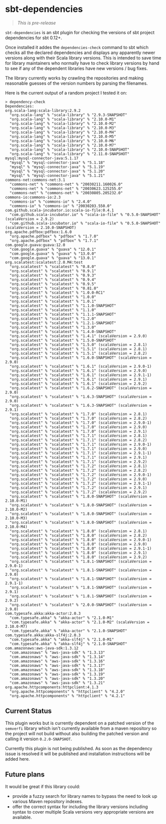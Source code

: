 sbt-dependencies
================

> *This is pre-release*

`sbt-dependencies` is an sbt plugin for checking the versions of sbt project dependencies for sbt 0.12+.

Once installed it addes the `dependencies-check` command to sbt which checks all the declared dependencies and displays any apparently newer versions along with their Scala library versions.  This is intended to save time for library maintainers who normally have to check library versions by hand to see if any of the dependent libraries have new versions / bug fixes.

The library currently works by crawling the repositories and making reasonable guesses of the version numbers by parsing the filenames.

Here is the current output of a random project I tested it on:

    > dependency-check
    Dependencies:
    org.scala-lang:scala-library:2.9.2
      "org.scala-lang" % "scala-library" % "2.9.3-SNAPSHOT"
      "org.scala-lang" % "scala-library" % "2.10.0-M1"
      "org.scala-lang" % "scala-library" % "2.10.0-M2"
      "org.scala-lang" % "scala-library" % "2.10.0-M3"
      "org.scala-lang" % "scala-library" % "2.10.0-M4"
      "org.scala-lang" % "scala-library" % "2.10.0-M5"
      "org.scala-lang" % "scala-library" % "2.10.0-M6"
      "org.scala-lang" % "scala-library" % "2.10.0-M7"
      "org.scala-lang" % "scala-library" % "2.10.0-SNAPSHOT"
      "org.scala-lang" % "scala-library" % "2.11.0-SNAPSHOT"  
    mysql:mysql-connector-java:5.1.17
      "mysql" % "mysql-connector-java" % "5.1.18"
      "mysql" % "mysql-connector-java" % "5.1.19"
      "mysql" % "mysql-connector-java" % "5.1.20"
      "mysql" % "mysql-connector-java" % "5.1.21"  
    commons-net:commons-net:3.1
      "commons-net" % "commons-net" % "20030211.160026.0"
      "commons-net" % "commons-net" % "20030623.125255.0"
      "commons-net" % "commons-net" % "20030805.205232.0"  
    commons-io:commons-io:2.3
      "commons-io" % "commons-io" % "2.4.0"
      "commons-io" % "commons-io" % "20030203.550.0"  
    com.github.scala-incubator.io:scala-io-file:0.4.1
      "com.github.scala-incubator.io" % "scala-io-file" % "0.5.0-SNAPSHOT" (scalaVersion = 2.9.2)
      "com.github.scala-incubator.io" % "scala-io-file" % "0.5.0-SNAPSHOT" (scalaVersion = 2.10.0-SNAPSHOT)  
    org.apache.pdfbox:pdfbox:1.6.0
      "org.apache.pdfbox" % "pdfbox" % "1.7.0"
      "org.apache.pdfbox" % "pdfbox" % "1.7.1"  
    com.google.guava:guava:12.0
      "com.google.guava" % "guava" % "12.0.1"
      "com.google.guava" % "guava" % "13.0.0"
      "com.google.guava" % "guava" % "13.0.1"  
    org.scalatest:scalatest:2.0.M4:test
      "org.scalatest" % "scalatest" % "0.8.0"
      "org.scalatest" % "scalatest" % "0.9.1"
      "org.scalatest" % "scalatest" % "0.9.3"
      "org.scalatest" % "scalatest" % "0.9.4"
      "org.scalatest" % "scalatest" % "0.9.5"
      "org.scalatest" % "scalatest" % "0.81.0"
      "org.scalatest" % "scalatest" % "1.0.0-RC1"
      "org.scalatest" % "scalatest" % "1.0.0"
      "org.scalatest" % "scalatest" % "1.0.1"
      "org.scalatest" % "scalatest" % "1.1.0-SNAPSHOT"
      "org.scalatest" % "scalatest" % "1.1.0"
      "org.scalatest" % "scalatest" % "1.1.1-SNAPSHOT"
      "org.scalatest" % "scalatest" % "1.2.0"
      "org.scalatest" % "scalatest" % "1.2.1-SNAPSHOT"
      "org.scalatest" % "scalatest" % "1.3.0"
      "org.scalatest" % "scalatest" % "1.4.0-SNAPSHOT"
      "org.scalatest" % "scalatest" % "1.4.1" (scalaVersion = 2.9.0)
      "org.scalatest" % "scalatest" % "1.5.0-SNAPSHOT"
      "org.scalatest" % "scalatest" % "1.5.0" (scalaVersion = 2.8.1)
      "org.scalatest" % "scalatest" % "1.5.1" (scalaVersion = 2.8.1)
      "org.scalatest" % "scalatest" % "1.5.1" (scalaVersion = 2.8.2)
      "org.scalatest" % "scalatest" % "1.6.0-SNAPSHOT" (scalaVersion = 2.9.0)
      "org.scalatest" % "scalatest" % "1.6.1" (scalaVersion = 2.9.0-1)
      "org.scalatest" % "scalatest" % "1.6.1" (scalaVersion = 2.9.0)
      "org.scalatest" % "scalatest" % "1.6.1" (scalaVersion = 2.9.1-1)
      "org.scalatest" % "scalatest" % "1.6.1" (scalaVersion = 2.9.1)
      "org.scalatest" % "scalatest" % "1.6.1" (scalaVersion = 2.9.2)
      "org.scalatest" % "scalatest" % "1.6.2-SNAPSHOT" (scalaVersion = 2.9.0)
      "org.scalatest" % "scalatest" % "1.6.3-SNAPSHOT" (scalaVersion = 2.9.0)
      "org.scalatest" % "scalatest" % "1.6.3-SNAPSHOT" (scalaVersion = 2.9.1)
      "org.scalatest" % "scalatest" % "1.7.0" (scalaVersion = 2.8.1)
      "org.scalatest" % "scalatest" % "1.7.0" (scalaVersion = 2.8.2)
      "org.scalatest" % "scalatest" % "1.7.0" (scalaVersion = 2.9.0-1)
      "org.scalatest" % "scalatest" % "1.7.0" (scalaVersion = 2.9.0)
      "org.scalatest" % "scalatest" % "1.7.0" (scalaVersion = 2.9.1)
      "org.scalatest" % "scalatest" % "1.7.1" (scalaVersion = 2.8.1)
      "org.scalatest" % "scalatest" % "1.7.1" (scalaVersion = 2.8.2)
      "org.scalatest" % "scalatest" % "1.7.1" (scalaVersion = 2.9.0-1)
      "org.scalatest" % "scalatest" % "1.7.1" (scalaVersion = 2.9.0)
      "org.scalatest" % "scalatest" % "1.7.1" (scalaVersion = 2.9.1-1)
      "org.scalatest" % "scalatest" % "1.7.1" (scalaVersion = 2.9.1)
      "org.scalatest" % "scalatest" % "1.7.1" (scalaVersion = 2.9.2)
      "org.scalatest" % "scalatest" % "1.7.2" (scalaVersion = 2.8.1)
      "org.scalatest" % "scalatest" % "1.7.2" (scalaVersion = 2.8.2)
      "org.scalatest" % "scalatest" % "1.7.2" (scalaVersion = 2.9.0-1)
      "org.scalatest" % "scalatest" % "1.7.2" (scalaVersion = 2.9.0)
      "org.scalatest" % "scalatest" % "1.7.2" (scalaVersion = 2.9.1-1)
      "org.scalatest" % "scalatest" % "1.7.2" (scalaVersion = 2.9.1)
      "org.scalatest" % "scalatest" % "1.7.2" (scalaVersion = 2.9.2)
      "org.scalatest" % "scalatest" % "1.8.0-SNAPSHOT" (scalaVersion = 2.10.0-M1)
      "org.scalatest" % "scalatest" % "1.8.0-SNAPSHOT" (scalaVersion = 2.10.0-M2)
      "org.scalatest" % "scalatest" % "1.8.0-SNAPSHOT" (scalaVersion = 2.10.0-M3)
      "org.scalatest" % "scalatest" % "1.8.0-SNAPSHOT" (scalaVersion = 2.10.0-M4)
      "org.scalatest" % "scalatest" % "1.8.0" (scalaVersion = 2.8.1)
      "org.scalatest" % "scalatest" % "1.8.0" (scalaVersion = 2.8.2)
      "org.scalatest" % "scalatest" % "1.8.0" (scalaVersion = 2.9.0-1)
      "org.scalatest" % "scalatest" % "1.8.0" (scalaVersion = 2.9.0)
      "org.scalatest" % "scalatest" % "1.8.0" (scalaVersion = 2.9.1-1)
      "org.scalatest" % "scalatest" % "1.8.0" (scalaVersion = 2.9.1)
      "org.scalatest" % "scalatest" % "1.8.0" (scalaVersion = 2.9.2)
      "org.scalatest" % "scalatest" % "1.8.1-SNAPSHOT" (scalaVersion = 2.9.0-1)
      "org.scalatest" % "scalatest" % "1.8.1-SNAPSHOT" (scalaVersion = 2.9.0)
      "org.scalatest" % "scalatest" % "1.8.1-SNAPSHOT" (scalaVersion = 2.9.1-1)
      "org.scalatest" % "scalatest" % "1.8.1-SNAPSHOT" (scalaVersion = 2.9.1)
      "org.scalatest" % "scalatest" % "1.8.1-SNAPSHOT" (scalaVersion = 2.9.2)
      "org.scalatest" % "scalatest" % "2.0.0-SNAPSHOT" (scalaVersion = 2.9.0)  
    com.typesafe.akka:akka-actor:2.0.3
      "com.typesafe.akka" % "akka-actor" % "2.1.0-M1"
      "com.typesafe.akka" % "akka-actor" % "2.1.0-M2" (scalaVersion = 2.10.0-M7)
      "com.typesafe.akka" % "akka-actor" % "2.1.0-SNAPSHOT"  
    com.typesafe.akka:akka-slf4j:2.0.3
      "com.typesafe.akka" % "akka-slf4j" % "2.1.0-M1"
      "com.typesafe.akka" % "akka-slf4j" % "2.1.0-SNAPSHOT"  
    com.amazonaws:aws-java-sdk:1.3.12
      "com.amazonaws" % "aws-java-sdk" % "1.3.13"
      "com.amazonaws" % "aws-java-sdk" % "1.3.14"
      "com.amazonaws" % "aws-java-sdk" % "1.3.16"
      "com.amazonaws" % "aws-java-sdk" % "1.3.17"
      "com.amazonaws" % "aws-java-sdk" % "1.3.18"
      "com.amazonaws" % "aws-java-sdk" % "1.3.19"
      "com.amazonaws" % "aws-java-sdk" % "1.3.20"
      "com.amazonaws" % "aws-java-sdk" % "1.3.21"  
    org.apache.httpcomponents:httpclient:4.1.3
      "org.apache.httpcomponents" % "httpclient" % "4.2.0"
      "org.apache.httpcomponents" % "httpclient" % "4.2.1"

Current Status
--------------

This plugin works but is currently dependent on a patched version of the `semverfi` library which isn't currently available from a maven repository so the project will not build without also building the patched version and calling it version `0.2.0-SNAPSHOT`.

Currently this plugin is not being published.  As soon as the dependency issue is resolved it will be published and installation instructions will be added here.

Future plans
------------

It would be great if this library could:

* provide a fuzzy search for library names to bypass the need to look up various Maven repository indexes.
* offer the correct syntax for including the library versions including syntax to cover multiple Scala versions very appropriate versions are available.


